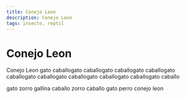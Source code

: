 ```yaml
---
title: Conejo Leon
description: Conejo Leon
tags: insecto, reptil
---
```


# Conejo Leon

Conejo Leon gato caballogato caballogato caballogato caballogato caballogato caballogato caballogato caballogato caballogato caballo

gato zorro gallina caballo zorro caballo gato perro conejo leon